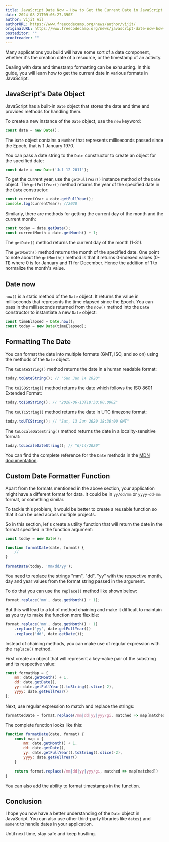 ```yaml
---
title: JavaScript Date Now – How to Get the Current Date in JavaScript
date: 2024-08-21T09:05:27.390Z
author: Vijit Ail
authorURL: https://www.freecodecamp.org/news/author/vijit/
originalURL: https://www.freecodecamp.org/news/javascript-date-now-how-to-get-the-current-date-in-javascript/
posteditor: ""
proofreader: ""
---
```


Many applications you build will have some sort of a date component, whether it's the creation date of a resource, or the timestamp of an activity.

<!-- more -->

Dealing with date and timestamp formatting can be exhausting. In this guide, you will learn how to get the current date in various formats in JavaScript.

## JavaScript's Date Object

JavaScript has a built-in `Date` object that stores the date and time and provides methods for handling them.

To create a new instance of the `Date` object, use the `new` keyword:

```js
const date = new Date();
```

The `Date` object contains a `Number` that represents milliseconds passed since the Epoch, that is 1 January 1970.

You can pass a date string to the `Date` constructor to create an object for the specified date:

```js
const date = new Date('Jul 12 2011');
```

To get the current year, use the `getFullYear()` instance method of the `Date` object. The `getFullYear()` method returns the year of the specified date in the `Date` constructor:

```js
const currentYear = date.getFullYear();
console.log(currentYear); //2020
```

Similarly, there are methods for getting the current day of the month and the current month:

```js
const today = date.getDate();
const currentMonth = date.getMonth() + 1;
```

The `getDate()` method returns the current day of the month (1-31).

The `getMonth()` method returns the month of the specified date. One point to note about the `getMonth()` method is that it returns 0-indexed values (0-11) where 0 is for January and 11 for December. Hence the addition of 1 to normalize the month's value.

## Date now

`now()` is a static method of the `Date` object. It returns the value in milliseconds that represents the time elapsed since the Epoch. You can pass in the milliseconds returned from the `now()` method into the `Date` constructor to instantiate a new `Date` object:

```js
const timeElapsed = Date.now();
const today = new Date(timeElapsed);
```

## Formatting The Date

You can format the date into multiple formats (GMT, ISO, and so on) using the methods of the `Date` object.

The `toDateString()` method returns the date in a human readable format:

```js
today.toDateString(); // "Sun Jun 14 2020"
```

The `toISOString()` method returns the date which follows the ISO 8601 Extended Format:

```js
today.toISOString(); // "2020-06-13T18:30:00.000Z"
```

The `toUTCString()` method returns the date in UTC timezone format:

```js
today.toUTCString(); // "Sat, 13 Jun 2020 18:30:00 GMT"
```

The `toLocaleDateString()` method returns the date in a locality-sensitive format:

```js
today.toLocaleDateString(); // "6/14/2020"
```

You can find the complete reference for the `Date` methods in the [MDN documentation][1].

## Custom Date Formatter Function

Apart from the formats mentioned in the above section, your application might have a different format for data. It could be in `yy/dd/mm` or `yyyy-dd-mm` format, or something similar.

To tackle this problem, it would be better to create a reusable function so that it can be used across multiple projects.

So in this section, let's create a utility function that will return the date in the format specified in the function argument:

```js
const today = new Date();

function formatDate(date, format) {
	//
}

formatDate(today, 'mm/dd/yy');
```

You need to replace the strings "mm", "dd", "yy" with the respective month, day and year values from the format string passed in the argument.

To do that you can use the `replace()` method like shown below:

```js
format.replace('mm', date.getMonth() + 1);
```

But this will lead to a lot of method chaining and make it difficult to maintain as you try to make the function more flexible:

```js
format.replace('mm', date.getMonth() + 1)
    .replace('yy', date.getFullYear())
	.replace('dd', date.getDate());
```

Instead of chaining methods, you can make use of regular expression with the `replace()` method.

First create an object that will represent a key-value pair of the substring and its respective value:

```js
const formatMap = {
	mm: date.getMonth() + 1,
    dd: date.getDate(),
    yy: date.getFullYear().toString().slice(-2),
    yyyy: date.getFullYear()
};
```

Next, use regular expression to match and replace the strings:

```js
formattedDate = format.replace(/mm|dd|yy|yyy/gi, matched => map[matched]);
```

The complete function looks like this:

```js
function formatDate(date, format) {
    const map = {
        mm: date.getMonth() + 1,
        dd: date.getDate(),
        yy: date.getFullYear().toString().slice(-2),
        yyyy: date.getFullYear()
    }

    return format.replace(/mm|dd|yy|yyy/gi, matched => map[matched])
}
```

You can also add the ability to format timestamps in the function.

## Conclusion

I hope you now have a better understanding of the `Date` object in JavaScript. You can also use other third-party libraries like `datesj` and `moment` to handle dates in your application.

Until next time, stay safe and keep hustling.

[1]: https://developer.mozilla.org/en-US/docs/Web/JavaScript/Reference/Global_Objects/Date